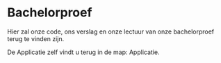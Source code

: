 Bachelorproef
=============

Hier zal onze code, ons verslag en onze lectuur van onze bachelorproef terug te vinden zijn.

De Applicatie zelf vindt u terug in de map: Applicatie.

